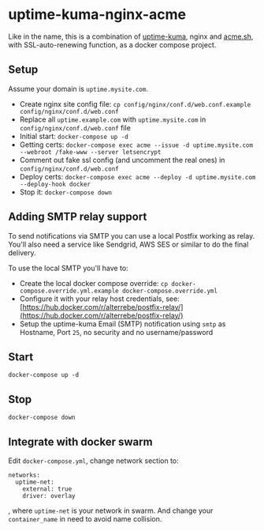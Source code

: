# uptime-kuma-nginx-acme

Like in the name, this is a combination of [uptime-kuma](https://github.com/louislam/uptime-kuma), nginx and [acme.sh](https://github.com/acmesh-official/acme.sh), with SSL-auto-renewing function, as a docker compose project.


## Setup

Assume your domain is `uptime.mysite.com`.

- Create nginx site config file: `cp config/nginx/conf.d/web.conf.example config/nginx/conf.d/web.conf`
- Replace all `uptime.example.com` with `uptime.mysite.com` in `config/nginx/conf.d/web.conf` file
- Initial start: `docker-compose up -d`
- Getting certs: `docker-compose exec acme --issue -d uptime.mysite.com --webroot /fake-www --server letsencrypt`
- Comment out fake ssl config (and uncomment the real ones) in `config/nginx/conf.d/web.conf`
- Deploy certs: `docker-compose exec acme --deploy -d uptime.mysite.com --deploy-hook docker`
- Stop it: `docker-compose down`


## Adding SMTP relay support

To send notifications via SMTP you can use a local Postfix working as relay. You'll also
need a service like Sendgrid, AWS SES or similar to do the final delivery.

To use the local SMTP you'll have to:

- Create the local docker compose override: `cp docker-compose.override.yml.example docker-compose.override.yml`
- Configure it with your relay host credentials, see: [https://hub.docker.com/r/alterrebe/postfix-relay/](https://hub.docker.com/r/alterrebe/postfix-relay/)
- Setup the uptime-kuma Email (SMTP) notification using `smtp` as Hostname, Port `25`, no security and no username/password

## Start

```
docker-compose up -d
```


## Stop

```
docker-compose down
```


## Integrate with docker swarm

Edit `docker-compose.yml`, change network section to:

```
networks:
  uptime-net:
    external: true
    driver: overlay
```

, where `uptime-net` is your network in swarm. And change your `container_name` in need to avoid name collision.
